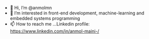 - 👋 Hi, I’m @anmolmn
- 👀 I’m interested in front-end development, machine-learning and embedded systems programming
- 📫 How to reach me ...Linkedin profile: https://www.linkedin.com/in/anmol-maini-/

<!---
anmolmn/anmolmn is a ✨ special ✨ repository because its `README.md` (this file) appears on your GitHub profile.
You can click the Preview link to take a look at your changes.
--->
